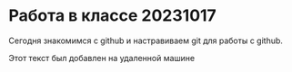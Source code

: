 # Работа в классе 20231017
Сегодня знакомимся с github и настравиваем git для работы с github.

Этот текст был добавлен на удаленной машине
